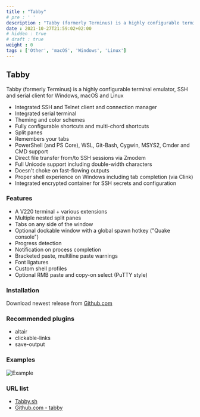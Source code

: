 ```yaml
---
title : "Tabby"
# pre : ' '
description : "Tabby (formerly Terminus) is a highly configurable terminal emulator, SSH and serial client for Windows, macOS and Linux."
date : 2021-10-27T21:59:02+02:00
# hidden : true
# draft : true
weight : 0
tags : ['Other', 'macOS', 'Windows', 'Linux']
---
```


## Tabby

Tabby (formerly Terminus) is a highly configurable terminal emulator, SSH and serial client for Windows, macOS and Linux

* Integrated SSH and Telnet client and connection manager
* Integrated serial terminal
* Theming and color schemes
* Fully configurable shortcuts and multi-chord shortcuts
* Split panes
* Remembers your tabs
* PowerShell (and PS Core), WSL, Git-Bash, Cygwin, MSYS2, Cmder and CMD support
* Direct file transfer from/to SSH sessions via Zmodem
* Full Unicode support including double-width characters
* Doesn't choke on fast-flowing outputs
* Proper shell experience on Windows including tab completion (via Clink)
* Integrated encrypted container for SSH secrets and configuration

### Features

* A V220 terminal + various extensions
* Multiple nested split panes
* Tabs on any side of the window
* Optional dockable window with a global spawn hotkey ("Quake console")
* Progress detection
* Notification on process completion
* Bracketed paste, multiline paste warnings
* Font ligatures
* Custom shell profiles
* Optional RMB paste and copy-on select (PuTTY style)

### Installation

Download newest release from [Github.com](https://github.com/Eugeny/tabby/releases)

### Recommended plugins

* altair
* clickable-links
* save-output

### Examples

![Example](images/example.png)

### URL list

* [Tabby.sh](https://tabby.sh/)
* [Github.com - tabby](https://github.com/Eugeny/tabby)
